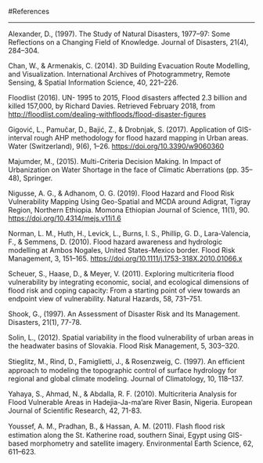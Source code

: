 #References
______

Alexander, D., (1997). The Study of Natural Disasters, 1977–97: Some Reflections on a Changing Field of Knowledge. Journal of Disasters, 21(4), 284–304.

Chan, W., & Armenakis, C. (2014). 3D Building Evacuation Route Modelling, and Visualization. International Archives of Photogrammetry, Remote       Sensing, & Spatial Information Science, 40, 221–226.

Floodlist (2016). UN- 1995 to 2015, Flood disasters affected 2.3 billion and killed 157,000, by Richard Davies. Retrieved February 2018, from
http://floodlist.com/dealing-withfloods/flood-disaster-figures

Gigović, L., Pamučar, D., Bajić, Z., & Drobnjak, S. (2017). Application of GIS-interval rough AHP methodology for flood hazard mapping in Urban areas. Water (Switzerland), 9(6), 1–26. https://doi.org/10.3390/w9060360

Majumder, M., (2015). Multi-Criteria Decision Making. In Impact of Urbanization on Water Shortage in the face of Climatic Aberrations (pp. 35–48), Springer.

Nigusse, A. G., & Adhanom, O. G. (2019). Flood Hazard and Flood Risk Vulnerability Mapping Using Geo-Spatial and MCDA around Adigrat, Tigray Region, Northern Ethiopia. Momona Ethiopian Journal of Science, 11(1), 90. https://doi.org/10.4314/mejs.v11i1.6

Norman, L. M., Huth, H., Levick, L., Burns, I. S., Phillip, G. D., Lara-Valencia, F., & Semmens, D. (2010). Flood hazard awareness and hydrologic modelling at Ambos Nogales, United States-Mexico border. Flood Risk Management, 3, 151–165. https://doi.org/10.1111/j.1753-318X.2010.01066.x

Scheuer, S., Haase, D., & Meyer, V. (2011). Exploring multicriteria flood vulnerability by integrating economic, social, and ecological dimensions of flood risk and coping capacity: From a starting point of view towards an endpoint view of vulnerability. Natural Hazards, 58, 731–751.

Shook, G., (1997). An Assessment of Disaster Risk and Its Management. Disasters, 21(1), 77-78.

Solin, L., (2012). Spatial variability in the flood vulnerability of urban areas in the headwater basins of Slovakia. Flood Risk Management, 5, 303–320.

Stieglitz, M., Rind, D., Famiglietti, J., & Rosenzweig, C. (1997). An efﬁcient approach to modeling the topographic control of surface hydrology for regional and global climate modeling. Journal of Climatology, 10, 118–137.

Yahaya, S., Ahmad, N., & Abdalla, R. F. (2010). Multicriteria Analysis for Flood Vulnerable Areas in Hadejia-Ja-ma’are River Basin, Nigeria. European Journal of Scientific Research, 42, 71-83. 

Youssef, A. M., Pradhan, B., & Hassan, A. M. (2011). Flash ﬂood risk estimation along the St. Katherine road, southern Sinai, Egypt using GIS-based morphometry and satellite imagery. Environmental Earth Science, 62, 611–623.
